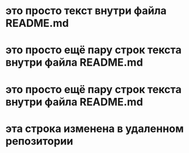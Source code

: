 # это просто текст внутри файла README.md
# это просто ещё пару строк текста внутри файла README.md
# это просто ещё пару строк текста внутри файла README.md
# эта строка изменена в удаленном репозитории
